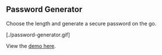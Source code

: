 ## Password Generator
Choose the length and generate a secure password on the go.

[./password-generator.gif]

View the [demo here](https://pwdgen.netlify.com).
